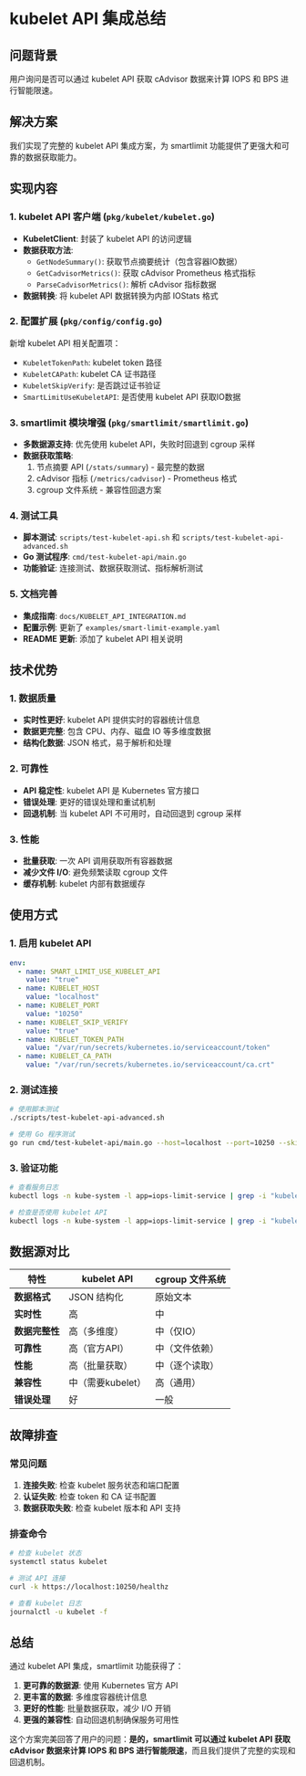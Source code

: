 # kubelet API 集成总结

## 问题背景

用户询问是否可以通过 kubelet API 获取 cAdvisor 数据来计算 IOPS 和 BPS 进行智能限速。

## 解决方案

我们实现了完整的 kubelet API 集成方案，为 smartlimit 功能提供了更强大和可靠的数据获取能力。

## 实现内容

### 1. kubelet API 客户端 (`pkg/kubelet/kubelet.go`)

- **KubeletClient**: 封装了 kubelet API 的访问逻辑
- **数据获取方法**:
  - `GetNodeSummary()`: 获取节点摘要统计（包含容器IO数据）
  - `GetCadvisorMetrics()`: 获取 cAdvisor Prometheus 格式指标
  - `ParseCadvisorMetrics()`: 解析 cAdvisor 指标数据
- **数据转换**: 将 kubelet API 数据转换为内部 IOStats 格式

### 2. 配置扩展 (`pkg/config/config.go`)

新增 kubelet API 相关配置项：
- `KubeletTokenPath`: kubelet token 路径
- `KubeletCAPath`: kubelet CA 证书路径  
- `KubeletSkipVerify`: 是否跳过证书验证
- `SmartLimitUseKubeletAPI`: 是否使用 kubelet API 获取IO数据

### 3. smartlimit 模块增强 (`pkg/smartlimit/smartlimit.go`)

- **多数据源支持**: 优先使用 kubelet API，失败时回退到 cgroup 采样
- **数据获取策略**:
  1. 节点摘要 API (`/stats/summary`) - 最完整的数据
  2. cAdvisor 指标 (`/metrics/cadvisor`) - Prometheus 格式
  3. cgroup 文件系统 - 兼容性回退方案

### 4. 测试工具

- **脚本测试**: `scripts/test-kubelet-api.sh` 和 `scripts/test-kubelet-api-advanced.sh`
- **Go 测试程序**: `cmd/test-kubelet-api/main.go`
- **功能验证**: 连接测试、数据获取测试、指标解析测试

### 5. 文档完善

- **集成指南**: `docs/KUBELET_API_INTEGRATION.md`
- **配置示例**: 更新了 `examples/smart-limit-example.yaml`
- **README 更新**: 添加了 kubelet API 相关说明

## 技术优势

### 1. 数据质量
- **实时性更好**: kubelet API 提供实时的容器统计信息
- **数据更完整**: 包含 CPU、内存、磁盘 IO 等多维度数据
- **结构化数据**: JSON 格式，易于解析和处理

### 2. 可靠性
- **API 稳定性**: kubelet API 是 Kubernetes 官方接口
- **错误处理**: 更好的错误处理和重试机制
- **回退机制**: 当 kubelet API 不可用时，自动回退到 cgroup 采样

### 3. 性能
- **批量获取**: 一次 API 调用获取所有容器数据
- **减少文件 I/O**: 避免频繁读取 cgroup 文件
- **缓存机制**: kubelet 内部有数据缓存

## 使用方式

### 1. 启用 kubelet API

```yaml
env:
  - name: SMART_LIMIT_USE_KUBELET_API
    value: "true"
  - name: KUBELET_HOST
    value: "localhost"
  - name: KUBELET_PORT
    value: "10250"
  - name: KUBELET_SKIP_VERIFY
    value: "true"
  - name: KUBELET_TOKEN_PATH
    value: "/var/run/secrets/kubernetes.io/serviceaccount/token"
  - name: KUBELET_CA_PATH
    value: "/var/run/secrets/kubernetes.io/serviceaccount/ca.crt"
```

### 2. 测试连接

```bash
# 使用脚本测试
./scripts/test-kubelet-api-advanced.sh

# 使用 Go 程序测试
go run cmd/test-kubelet-api/main.go --host=localhost --port=10250 --skip-verify=true
```

### 3. 验证功能

```bash
# 查看服务日志
kubectl logs -n kube-system -l app=iops-limit-service | grep -i "kubelet"

# 检查是否使用 kubelet API
kubectl logs -n kube-system -l app=iops-limit-service | grep -i "kubelet client initialized"
```

## 数据源对比

| 特性 | kubelet API | cgroup 文件系统 |
|------|-------------|-----------------|
| **数据格式** | JSON 结构化 | 原始文本 |
| **实时性** | 高 | 中 |
| **数据完整性** | 高（多维度） | 中（仅IO） |
| **可靠性** | 高（官方API） | 中（文件依赖） |
| **性能** | 高（批量获取） | 中（逐个读取） |
| **兼容性** | 中（需要kubelet） | 高（通用） |
| **错误处理** | 好 | 一般 |

## 故障排查

### 常见问题

1. **连接失败**: 检查 kubelet 服务状态和端口配置
2. **认证失败**: 检查 token 和 CA 证书配置
3. **数据获取失败**: 检查 kubelet 版本和 API 支持

### 排查命令

```bash
# 检查 kubelet 状态
systemctl status kubelet

# 测试 API 连接
curl -k https://localhost:10250/healthz

# 查看 kubelet 日志
journalctl -u kubelet -f
```

## 总结

通过 kubelet API 集成，smartlimit 功能获得了：

1. **更可靠的数据源**: 使用 Kubernetes 官方 API
2. **更丰富的数据**: 多维度容器统计信息
3. **更好的性能**: 批量数据获取，减少 I/O 开销
4. **更强的兼容性**: 自动回退机制确保服务可用性

这个方案完美回答了用户的问题：**是的，smartlimit 可以通过 kubelet API 获取 cAdvisor 数据来计算 IOPS 和 BPS 进行智能限速**，而且我们提供了完整的实现和回退机制。 